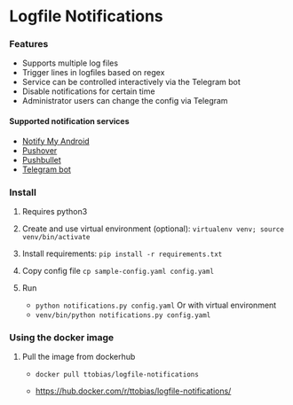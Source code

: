 # Logfile Notifications

### Features

- Supports multiple log files
- Trigger lines in logfiles based on regex
- Service can be controlled interactively via the Telegram bot
- Disable notifications for certain time
- Administrator users can change the config via Telegram

#### Supported notification services
- [Notify My Android](http://www.notifymyandroid.com/)
- [Pushover](https://pushover.net/)
- [Pushbullet](https://www.pushbullet.com/)
- [Telegram bot](https://telegram.org/)


### Install

1. Requires python3

2. Create and use virtual environment (optional):
   `virtualenv venv; source venv/bin/activate`
   
3. Install requirements:
   `pip install -r requirements.txt`

4. Copy config file
   `cp sample-config.yaml config.yaml`

5. Run
   - `python notifications.py config.yaml`
   Or with virtual environment
   - `venv/bin/python notifications.py config.yaml`

### Using the docker image

1. Pull the image from dockerhub
   - `docker pull ttobias/logfile-notifications`

   - https://hub.docker.com/r/ttobias/logfile-notifications/

   
   
